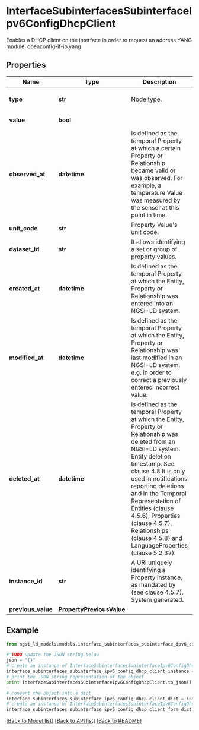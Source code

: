 # InterfaceSubinterfacesSubinterfaceIpv6ConfigDhcpClient

Enables a DHCP client on the interface in order to request an address  YANG module: openconfig-if-ip.yang 

## Properties

Name | Type | Description | Notes
------------ | ------------- | ------------- | -------------
**type** | **str** | Node type.  | [optional] [default to 'Property']
**value** | **bool** |  | [default to False]
**observed_at** | **datetime** | Is defined as the temporal Property at which a certain Property or Relationship became valid or was observed. For example, a temperature Value was measured by the sensor at this point in time.  | [optional] 
**unit_code** | **str** | Property Value&#39;s unit code.  | [optional] 
**dataset_id** | **str** | It allows identifying a set or group of property values.  | [optional] 
**created_at** | **datetime** | Is defined as the temporal Property at which the Entity, Property or Relationship was entered into an NGSI-LD system.  | [optional] [readonly] 
**modified_at** | **datetime** | Is defined as the temporal Property at which the Entity, Property or Relationship was last modified in an NGSI-LD system, e.g. in order to correct a previously entered incorrect value.  | [optional] [readonly] 
**deleted_at** | **datetime** | Is defined as the temporal Property at which the Entity, Property or Relationship was deleted from an NGSI-LD system.  Entity deletion timestamp. See clause 4.8 It is only used in notifications reporting deletions and in the Temporal Representation of Entities (clause 4.5.6), Properties (clause 4.5.7), Relationships (clause 4.5.8) and LanguageProperties (clause 5.2.32).  | [optional] [readonly] 
**instance_id** | **str** | A URI uniquely identifying a Property instance, as mandated by (see clause 4.5.7). System generated.  | [optional] [readonly] 
**previous_value** | [**PropertyPreviousValue**](PropertyPreviousValue.md) |  | [optional] 

## Example

```python
from ngsi_ld_models.models.interface_subinterfaces_subinterface_ipv6_config_dhcp_client import InterfaceSubinterfacesSubinterfaceIpv6ConfigDhcpClient

# TODO update the JSON string below
json = "{}"
# create an instance of InterfaceSubinterfacesSubinterfaceIpv6ConfigDhcpClient from a JSON string
interface_subinterfaces_subinterface_ipv6_config_dhcp_client_instance = InterfaceSubinterfacesSubinterfaceIpv6ConfigDhcpClient.from_json(json)
# print the JSON string representation of the object
print InterfaceSubinterfacesSubinterfaceIpv6ConfigDhcpClient.to_json()

# convert the object into a dict
interface_subinterfaces_subinterface_ipv6_config_dhcp_client_dict = interface_subinterfaces_subinterface_ipv6_config_dhcp_client_instance.to_dict()
# create an instance of InterfaceSubinterfacesSubinterfaceIpv6ConfigDhcpClient from a dict
interface_subinterfaces_subinterface_ipv6_config_dhcp_client_form_dict = interface_subinterfaces_subinterface_ipv6_config_dhcp_client.from_dict(interface_subinterfaces_subinterface_ipv6_config_dhcp_client_dict)
```
[[Back to Model list]](../README.md#documentation-for-models) [[Back to API list]](../README.md#documentation-for-api-endpoints) [[Back to README]](../README.md)


